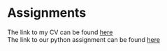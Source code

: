 # Assignments

The link to my CV can be found <a href="google.com">here</a> <BR>
The link to our python assignment can be found <a href="https://github.com/UtsavSaksena/Python/blob/master/Pythonassignment.md">here</a>
